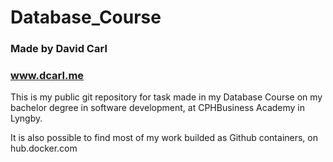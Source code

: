 # Database_Course

### Made by David Carl
### www.dcarl.me

This is my public git repository for task made in my Database Course on my bachelor degree in software development, at CPHBusiness Academy in Lyngby.

It is also possible to find most of my work builded as Github containers, on hub.docker.com
